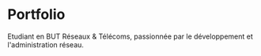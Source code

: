 # Portfolio
Etudiant en BUT Réseaux &amp; Télécoms, passionnée par le développement et l'administration réseau.

